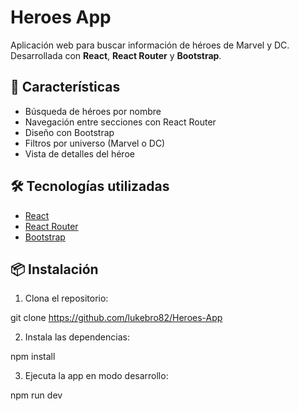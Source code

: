 # Heroes App

Aplicación web para buscar información de héroes de Marvel y DC.  
Desarrollada con **React**, **React Router** y **Bootstrap**.

## 🚀 Características

- Búsqueda de héroes por nombre
- Navegación entre secciones con React Router
- Diseño con Bootstrap
- Filtros por universo (Marvel o DC)
- Vista de detalles del héroe

## 🛠️ Tecnologías utilizadas

- [React](https://reactjs.org/)
- [React Router](https://reactrouter.com/)
- [Bootstrap](https://getbootstrap.com/)

## 📦 Instalación

1. Clona el repositorio:

git clone https://github.com/lukebro82/Heroes-App

2. Instala las dependencias:

npm install

3. Ejecuta la app en modo desarrollo:

npm run dev

